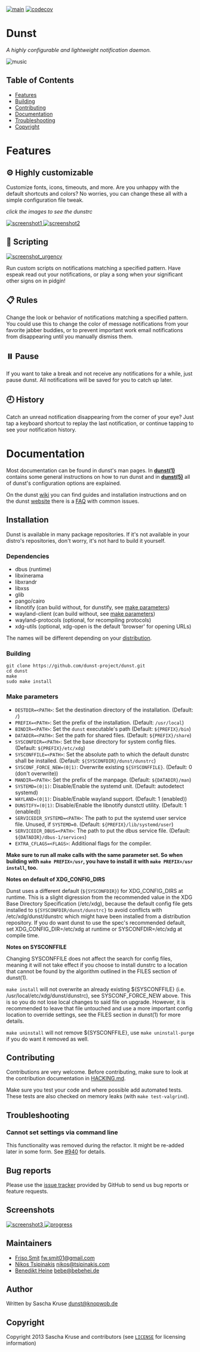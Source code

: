 [![main](https://github.com/dunst-project/dunst/workflows/main/badge.svg)](https://github.com/dunst-project/dunst/actions?query=workflow%3Amain) [![codecov](https://codecov.io/gh/dunst-project/dunst/branch/master/graph/badge.svg)](https://codecov.io/gh/dunst-project/dunst)

# Dunst

<i>A highly configurable and lightweight notification daemon.</i>

![music](contrib/screenshots/music.png)

## Table of Contents

* [Features](#features)
* [Building](#building)
* [Contributing](#contributing)
* [Documentation](#documentation)
* [Troubleshooting](#troubleshooting)
* [Copyright](#copyright)

# Features

## ⚙️ Highly customizable

Customize fonts, icons, timeouts, and more. Are you unhappy with the default
shortcuts and colors? No worries, you can change these all with a simple
configuration file tweak.

_click the images to see the dunstrc_

<a href="https://gist.github.com/NNBnh/5f6e601a6a82a6ed43b1959698758141">
<img alt="screenshot1" src="contrib/screenshots/screenshot1_cut.png">
</a>

<a href="https://gist.github.com/fwSmit/9127d988b07bcec9d869f2c927d0f616">
<img alt="screenshot2" src="contrib/screenshots/screenshot2_cut.png">
</a>

## 📜 Scripting

<a href="https://gitlab.manjaro.org/profiles-and-settings/manjaro-theme-settings/-/blob/master/skel/.config/dunst/dunstrc">
<img alt="screenshot_urgency" src="contrib/screenshots/screenshot_urgency.png">
</a>

Run custom scripts on notifications matching a specified pattern. Have espeak
read out your notifications, or play a song when your significant other signs on
in pidgin!

## 📋 Rules

Change the look or behavior of notifications matching a specified pattern. You
could use this to change the color of message notifications from your favorite
jabber buddies, or to prevent important work email notifications from
disappearing until you manually dismiss them.

## ⏸️ Pause

If you want to take a break and not receive any notifications for a while, just
pause dunst. All notifications will be saved for you to catch up
later.

## 🕘 History

Catch an unread notification disappearing from the corner of your eye? Just tap
a keyboard shortcut to replay the last notification, or continue tapping to see
your notification history.

# Documentation

Most documentation can be found in dunst's man pages. In
[**dunst(1)**](docs/dunst.1.pod) contains some general instructions on how
to run dunst and in
[**dunst(5)**](docs/dunst.5.pod) all of dunst's configuration options are
explained.

On the dunst [wiki][wiki] you can find guides and installation instructions and
on the dunst [website][website] there is a [FAQ][FAQ] with common issues.

## Installation

Dunst is available in many package repositories. If it's not available in your
distro's repositories, don't worry, it's not hard to build it yourself.

### Dependencies

- dbus (runtime)
- libxinerama
- libxrandr
- libxss
- glib
- pango/cairo
- libnotify (can build without, for dunstify, see [make parameters](#make-parameters))
- wayland-client (can build without, see [make parameters](#make-parameters))
- wayland-protocols (optional, for recompiling protocols)
- xdg-utils (optional, xdg-open is the default 'browser' for opening URLs)

The names will be different depending on your [distribution](https://github.com/dunst-project/dunst/wiki/Dependencies).

### Building

```
git clone https://github.com/dunst-project/dunst.git
cd dunst
make
sudo make install
```

### Make parameters

- `DESTDIR=<PATH>`: Set the destination directory of the installation. (Default: `/`)
- `PREFIX=<PATH>`: Set the prefix of the installation. (Default: `/usr/local`)
- `BINDIR=<PATH>`: Set the `dunst` executable's path (Default: `${PREFIX}/bin`)
- `DATADIR=<PATH>`: Set the path for shared files. (Default: `${PREFIX}/share`)
- `SYSCONFDIR=<PATH>`: Set the base directory for system config files. (Default: `${PREFIX}/etc/xdg`)
- `SYSCONFFILE=<PATH>`: Set the absolute path to which the default dunstrc shall be installed. (Default: `${SYSCONFDIR}/dunst/dunstrc`)
- `SYSCONF_FORCE_NEW=(0|1)`: Overwrite existing `${SYSCONFFILE}`. (Default: 0 (don't overwrite))
- `MANDIR=<PATH>`: Set the prefix of the manpage. (Default: `${DATADIR}/man`)
- `SYSTEMD=(0|1)`: Disable/Enable the systemd unit. (Default: autodetect systemd)
- `WAYLAND=(0|1)`: Disable/Enable wayland support. (Default: 1 (enabled))
- `DUNSTIFY=(0|1)`: Disable/Enable the libnotify dunstctl utility. (Default: 1 (enabled))
- `SERVICEDIR_SYSTEMD=<PATH>`: The path to put the systemd user service file. Unused, if `SYSTEMD=0`. (Default: `${PREFIX}/lib/systemd/user`)
- `SERVICEDIR_DBUS=<PATH>`: The path to put the dbus service file. (Default: `${DATADIR}/dbus-1/services`)
- `EXTRA_CFLAGS=<FLAGS>`: Additional flags for the compiler.

**Make sure to run all make calls with the same parameter set. So when building with `make PREFIX=/usr`, you have to install it with `make PREFIX=/usr install`, too.**

**Notes on default of XDG_CONFIG_DIRS**

Dunst uses a different default (`${SYSCONFDIR}`) for XDG_CONFIG_DIRS at runtime.
This is a slight digression from the recommended value in the XDG Base Directory
Specification (/etc/xdg), because the default config file gets installed to
`${SYSCONFDIR/dunst/dunstrc}` to avoid conflicts with /etc/xdg/dunst/dunstrc which
might have been installed from a distribution repository. If you do want dunst
to use the spec's recommended default, set XDG_CONFIG_DIR=/etc/xdg at runtime or
SYSCONFDIR=/etc/xdg at compile time.

**Notes on SYSCONFFILE**

Changing SYSCONFFILE does not affect the search for config files, meaning it
will not take effect if you choose to install dunstrc to a location that cannot
be found by the algorithm outlined in the FILES section of dunst(1).

`make install` will not overwrite an already existing ${SYSCONFFILE} (i.e.
/usr/local/etc/xdg/dunst/dunstrc), see SYSCONF_FORCE_NEW above. This is so you
do not lose local changes to said file on upgrade. However, it is recommended
to leave that file untouched and use a more important config location to
override settings, see the FILES section in dunst(1) for more details.

`make uninstall` will not remove ${SYSCONFFILE}, use `make uninstall-purge` if
you do want it removed as well.

## Contributing

Contributions are very welcome. Before contributing, make sure to look at the
contribution documentation in [HACKING.md](./HACKING.md).

Make sure you test your code and where possible add automated tests. These
tests are also checked on memory leaks (with `make test-valgrind`).

## Troubleshooting

### Cannot set settings via command line

This functionality was removed during the refactor. It might be re-added later
in some form. See [#940](https://github.com/dunst-project/dunst/issues/940) for
details.

## Bug reports

Please use the [issue tracker][issue-tracker] provided by GitHub to send us bug reports or feature requests.

## Screenshots

<a href="https://gist.github.com/MCotocel/2b34486ae59ccda4319fcb93454d212c">
<img alt="screenshot3" src="contrib/screenshots/screenshot3_cut.png">
</a>

<a href="https://gitlab.manjaro.org/profiles-and-settings/manjaro-theme-settings/-/blob/master/skel/.config/dunst/dunstrc">
<img alt="progress" src="https://user-images.githubusercontent.com/23078054/102542111-98b01e00-40b1-11eb-967e-bc952430bd06.png">
</a>

## Maintainers

- [Friso Smit](https://github.com/fwsmit) <fw.smit01@gmail.com>
- [Nikos Tsipinakis](https://github.com/tsipinakis) <nikos@tsipinakis.com>
- [Benedikt Heine](https://github.com/bebehei) <bebe@bebehei.de>

## Author

Written by Sascha Kruse <dunst@knopwob.de>

## Copyright

Copyright 2013 Sascha Kruse and contributors (see [`LICENSE`](./LICENSE) for licensing information)

[issue-tracker]:  https://github.com/dunst-project/dunst/issues
[wiki]: https://github.com/dunst-project/dunst/wiki
[website]: https://dunst-project.org
[FAQ]: https://dunst-project.org/faq
